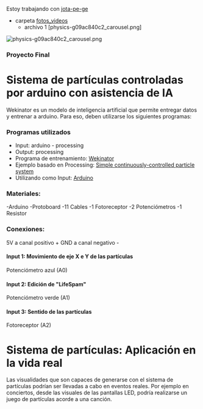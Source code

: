 Estoy trabajando con [jota-pe-ge](https://gibhub.com/jota-pe-ge)

* carpeta [fotos_videos](fotos_videos)
  * archivo 1 [physics-g09ac840c2_carousel.png]

![physics-g09ac840c2_carousel.png](physics-g09ac840c2_carousel.png)

### Proyecto Final
# Sistema de partículas controladas por arduino con asistencia de IA
Wekinator es un modelo de inteligencia artificial que permite entregar datos y entrenar a arduino. Para eso, deben utilizarse los siguientes programas:



### Programas utilizados
* Input: arduino - processing
* Output: processing
* Programa de entrenamiento: [Wekinator](http://www.wekinator.org/)
* Ejemplo basado en Processing: [Simple continuously-controlled particle system](http://www.wekinator.org/examples/#Processing_animation_audio)
* Utilizando como Input: [Arduino](http://www.wekinator.org/examples/#Arduino)

### Materiales:

-Arduino
-Protoboard
-11 Cables
-1 Fotoreceptor
-2 Potenciómetros
-1 Resistor






### Conexiones:
5V a canal positivo +
GND a canal negativo -


#### Input 1: Movimiento de eje X e Y de las partículas
Potenciómetro azul
(A0)




#### Input 2: Edición de "LifeSpam"
Potenciómetro verde 
(A1)



#### Input 3: Sentido de las partículas
Fotoreceptor 
(A2)


# Sistema de partículas: Aplicación en la vida real
Las visualidades que son capaces de generarse con el sistema de partículas podrían ser llevadas a cabo en eventos reales. Por ejemplo en conciertos, desde las visuales de las pantallas LED, podría realizarse un juego de partículas acorde a una canción.





